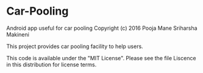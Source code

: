 # Car-Pooling
Android app useful for car pooling
Copyright (c) 2016 Pooja Mane Sriharsha Makineni

This project provides car pooling facility to help users.

This code is available under the "MIT License". Please see the file Liscence in this distribution for license terms.
